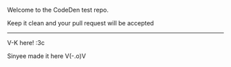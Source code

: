 Welcome to the CodeDen test repo.

Keep it clean and your pull request will be accepted

--------------------------------------------------

V-K here! :3c

Sinyee made it here V(-.o)V
